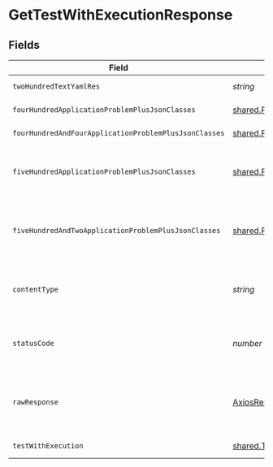 # GetTestWithExecutionResponse


## Fields

| Field                                                                       | Type                                                                        | Required                                                                    | Description                                                                 |
| --------------------------------------------------------------------------- | --------------------------------------------------------------------------- | --------------------------------------------------------------------------- | --------------------------------------------------------------------------- |
| `twoHundredTextYamlRes`                                                     | *string*                                                                    | :heavy_minus_sign:                                                          | successful operation                                                        |
| `fourHundredApplicationProblemPlusJsonClasses`                              | [shared.Problem](../../../sdk/models/shared/problem.md)[]                   | :heavy_minus_sign:                                                          | invalid parameters                                                          |
| `fourHundredAndFourApplicationProblemPlusJsonClasses`                       | [shared.Problem](../../../sdk/models/shared/problem.md)[]                   | :heavy_minus_sign:                                                          | no tests found                                                              |
| `fiveHundredApplicationProblemPlusJsonClasses`                              | [shared.Problem](../../../sdk/models/shared/problem.md)[]                   | :heavy_minus_sign:                                                          | problem with getting tests and their executions                             |
| `fiveHundredAndTwoApplicationProblemPlusJsonClasses`                        | [shared.Problem](../../../sdk/models/shared/problem.md)[]                   | :heavy_minus_sign:                                                          | problem with read information from kubernetes cluster                       |
| `contentType`                                                               | *string*                                                                    | :heavy_check_mark:                                                          | HTTP response content type for this operation                               |
| `statusCode`                                                                | *number*                                                                    | :heavy_check_mark:                                                          | HTTP response status code for this operation                                |
| `rawResponse`                                                               | [AxiosResponse](https://axios-http.com/docs/res_schema)                     | :heavy_minus_sign:                                                          | Raw HTTP response; suitable for custom response parsing                     |
| `testWithExecution`                                                         | [shared.TestWithExecution](../../../sdk/models/shared/testwithexecution.md) | :heavy_minus_sign:                                                          | successful operation                                                        |